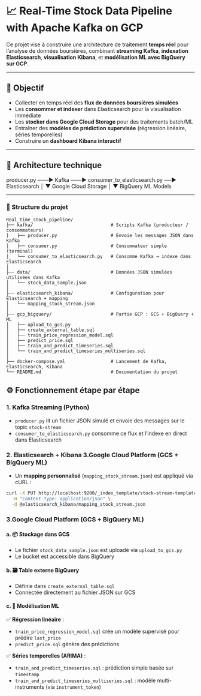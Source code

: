 # 📈 Real-Time Stock Data Pipeline with Apache Kafka on GCP

Ce projet vise à construire une architecture de traitement **temps réel** pour l’analyse de données boursières, combinant **streaming Kafka**, **indexation Elasticsearch**, **visualisation Kibana**, et **modélisation ML avec BigQuery sur GCP**.

---

## 🎯 Objectif

- Collecter en temps réel des **flux de données boursières simulées**
- Les **consommer et indexer** dans Elasticsearch pour la visualisation immédiate
- Les **stocker dans Google Cloud Storage** pour des traitements batch/ML
- Entraîner des **modèles de prédiction supervisée** (régression linéaire, séries temporelles)
- Construire un **dashboard Kibana interactif**

---

## 🧱 Architecture technique
producer.py ───▶ Kafka ───▶ consumer_to_elasticsearch.py ──▶ Elasticsearch
│
▼
Google Cloud Storage
│
▼
BigQuery ML Models

---

### 📁 Structure du projet

```text
Real_time_stock_pipeline/
├── kafka/                             # Scripts Kafka (producteur / consommateurs)
│   ├── producer.py                    # Envoie les messages JSON dans Kafka
│   ├── consumer.py                    # Consommateur simple (terminal)
│   └── consumer_to_elasticsearch.py   # Consomme Kafka → indexe dans Elasticsearch
│
├── data/                              # Données JSON simulées utilisées dans Kafka
│   └── stock_data_sample.json
│
├── elasticsearch_kibana/              # Configuration pour Elasticsearch + mapping
│   └── mapping_stock_stream.json
│
├── gcp_bigquery/                      # Partie GCP : GCS + BigQuery + ML
│   ├── upload_to_gcs.py
│   ├── create_external_table.sql
│   ├── train_price_regression_model.sql
│   ├── predict_price.sql
│   ├── train_and_predict_timeseries.sql
│   └── train_and_predict_timeseries_multiseries.sql
│
├── docker-compose.yml                 # Lancement de Kafka, Elasticsearch, Kibana
└── README.md                          # Documentation du projet
```
## ⚙️ Fonctionnement étape par étape

### 1. Kafka Streaming (Python)

- `producer.py` lit un fichier JSON simulé et envoie des messages sur le topic `stock-stream`
- `consumer_to_elasticsearch.py` consomme ce flux et l’indexe en direct dans Elasticsearch

### 2. Elasticsearch + Kibana 3.Google Cloud Platform (GCS + BigQuery ML)

- Un **mapping personnalisé** (`mapping_stock_stream.json`) est appliqué via cURL :

```bash
curl -X PUT http://localhost:9200/_index_template/stock-stream-template \
  -H "Content-Type: application/json" \
  -d @elasticsearch_kibana/mapping_stock_stream.json 

```

### 3.Google Cloud Platform (GCS + BigQuery ML)


#### a. 📦 Stockage dans GCS
- Le fichier `stock_data_sample.json` est uploadé via `upload_to_gcs.py`
- Le bucket est accessible dans BigQuery

#### b. 🗃 Table externe BigQuery
- Définie dans `create_external_table.sql`
- Connectée directement au fichier JSON sur GCS

#### c. 🧠 Modélisation ML

✅ **Régression linéaire** :
- `train_price_regression_model.sql` crée un modèle supervisé pour prédire `last_price`
- `predict_price.sql` génère des prédictions

✅ **Séries temporelles (ARIMA)** :
- `train_and_predict_timeseries.sql` : prédiction simple basée sur `timestamp`
- `train_and_predict_timeseries_multiseries.sql` : modèle multi-instruments (via `instrument_token`)

